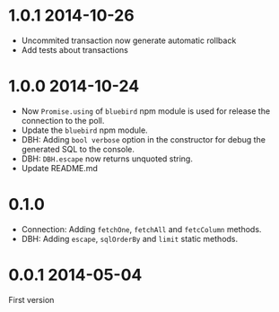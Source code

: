 # 1.0.1 2014-10-26

* Uncommited transaction now generate automatic rollback
* Add tests about transactions

# 1.0.0 2014-10-24

* Now ``Promise.using`` of ``bluebird`` npm module is used for release the connection to the poll.
* Update the ``bluebird`` npm module.
* DBH: Adding ``bool verbose`` option in the constructor for debug the generated SQL to the console.
* DBH: ``DBH.escape`` now returns unquoted string.
* Update README.md

# 0.1.0

* Connection: Adding ``fetchOne``, ``fetchAll`` and ``fetcColumn`` methods.
* DBH: Adding ``escape``, ``sqlOrderBy`` and ``limit`` static methods.

# 0.0.1 2014-05-04

First version

